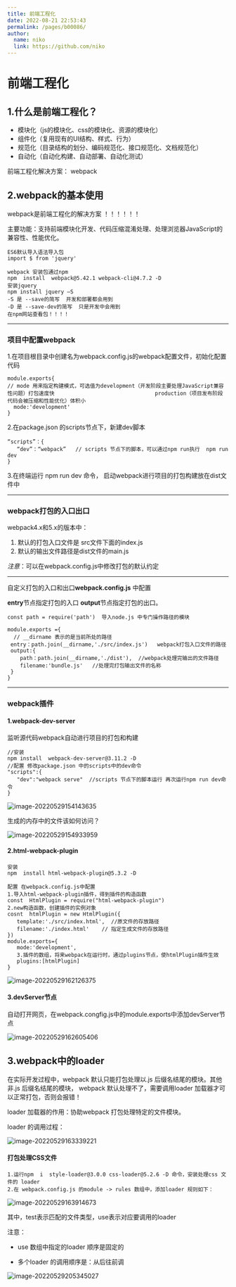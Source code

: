 ```yaml
---
title: 前端工程化
date: 2022-08-21 22:53:43
permalink: /pages/b00086/
author: 
  name: niko
  link: https://github.com/niko
---
```

# 前端工程化

## 1.什么是前端工程化？

* 模块化（js的模块化、css的模块化、资源的模块化）
* 组件化（复用现有的UI结构、样式、行为）
* 规范化（目录结构的划分、编码规范化、接口规范化、文档规范化）
* 自动化（自动化构建、自动部署、自动化测试）

前端工程化解决方案： webpack

## 2.webpack的基本使用

webpack是前端工程化的解决方案 ！！！！！！

主要功能：支持前端模块化开发、代码压缩混淆处理、处理浏览器JavaScript的兼容性、性能优化。

```
ES6默认导入语法导入包
import $ from 'jquery'
```

```
webpack 安装包通过npm
npm  install  webpack@5.42.1 webpack-cli@4.7.2 -D
安装jquery
npm install jquery –S 
-S 是 --save的简写  开发和部署都会用到
-D 是 --save-dev的简写  只是开发中会用到
在npm网站查看包！！！！
```

---------------------------------------------------------------------------------------------------------------------------------------------------

### 项目中配置webpack

1.在项目根目录中创建名为webpack.config.js的webpack配置文件，初始化配置代码

```
module.exports{
// mode 用来指定构建模式，可选值为development（开发阶段主要处理JavaScript兼容性问题）打包速度快                                production（项目发布阶段 代码会被压缩和性能优化）体积小
  mode:'development'
}
```

2.在package.json 的scripts节点下，新建dev脚本

```
“scripts”：{  
   “dev”：“webpack”   // scripts 节点下的脚本，可以通过npm run执行  npm run dev
}
```

3.在终端运行 npm run dev  命令， 启动webpack进行项目的打包构建放在dist文件中

---------------------------------------------------------------------------------------------------------------------------

### webpack打包的入口出口

webpack4.x和5.x的版本中：

1. 默认的打包入口文件是 src文件下面的index.js
2. 默认的输出文件路径是dist文件的main.js

*注意*：可以在webpack.config.js中修改打包的默认约定

---------------

自定义打包的入口和出口**webpack.config.js** 中配置

**entry**节点指定打包的入口  **output**节点指定打包的出口。

```
const path = require('path')  导入node.js 中专门操作路径的模块

module.exports ={
  // __dirname 表示的是当前所处的路径
 entry：path.join(__dirname,'./src/index.js')   webpack打包入口文件的路径
 output:{
    path：path.join(__dirname,'./dist'),  //webpack处理完输出的文件路径
    filename:'bundle.js'   //处理完打包输出文件的名称
 }
}
```

--------------

### webpack插件

#### 1.webpack-dev-server 

监听源代码webpack自动进行项目的打包和构建

```
//安装 
npm install  webpack-dev-server@3.11.2 -D
//配置 修改package.json 中的scripts中的dev命令
"scripts":{
   "dev":"webpack serve"  //scripts 节点下的脚本运行 再次运行npm run dev命令
}
```

![image-20220529154143635](https://typorayyds.oss-cn-beijing.aliyuncs.com/img/202208212254170.png)

生成的内存中的文件该如何访问？

![image-20220529154933959](https://typorayyds.oss-cn-beijing.aliyuncs.com/img/202208212254120.png)

#### 2.html-webpack-plugin 

```
安装
npm  install html-webpack-plugin@5.3.2 -D
```

```
配置 在webpack.config.js中配置
1.导入html-webpack-plugin插件，得到插件的构造函数
const  HtmlPlugin = require("html-webpack-plugin")
2.new构造函数，创建插件的实例对象
cosnt  htmlPlugin = new HtmlPlugin({
   template:'./src/index.html',  //原文件的存放路径
   filename:'./index.html'    // 指定生成文件的存放路径
})
module.exports={
   mode:'development',
   3.插件的数组，将来webpack在运行时，通过plugins节点，使htmlPlugin插件生效
   plugins:[htmlPlugin] 
}
```

![image-20220529162126375](https://typorayyds.oss-cn-beijing.aliyuncs.com/img/202208212254060.png)

#### 3.devServer节点

自动打开网页，在webpack.congfig.js中的module.exports中添加devServer节点

![image-20220529162605406](https://typorayyds.oss-cn-beijing.aliyuncs.com/img/202208212254113.png)

## 3.webpack中的loader

在实际开发过程中，webpack 默认只能打包处理以.js 后缀名结尾的模块。其他非.js 后缀名结尾的模块， webpack 默认处理不了，需要调用loader 加载器才可以正常打包，否则会报错！

loader 加载器的作用：协助webpack 打包处理特定的文件模块。

loader 的调用过程：

![image-20220529163339221](https://typorayyds.oss-cn-beijing.aliyuncs.com/img/202208212254118.png)

#### 打包处理CSS文件

```
1.运行npm  i  style-loader@3.0.0 css-loader@5.2.6 -D 命令，安装处理css 文件的 loader
2.在 webpack.config.js 的module -> rules 数组中，添加loader 规则如下：
```

![image-20220529163914673](https://typorayyds.oss-cn-beijing.aliyuncs.com/img/202208212254157.png)

其中，test表示匹配的文件类型，use表示对应要调用的loader

 注意： 

* use 数组中指定的loader 顺序是固定的 

* 多个loader 的调用顺序是：从后往前调

![image-20220529205345027](https://typorayyds.oss-cn-beijing.aliyuncs.com/img/202208212254325.png)
